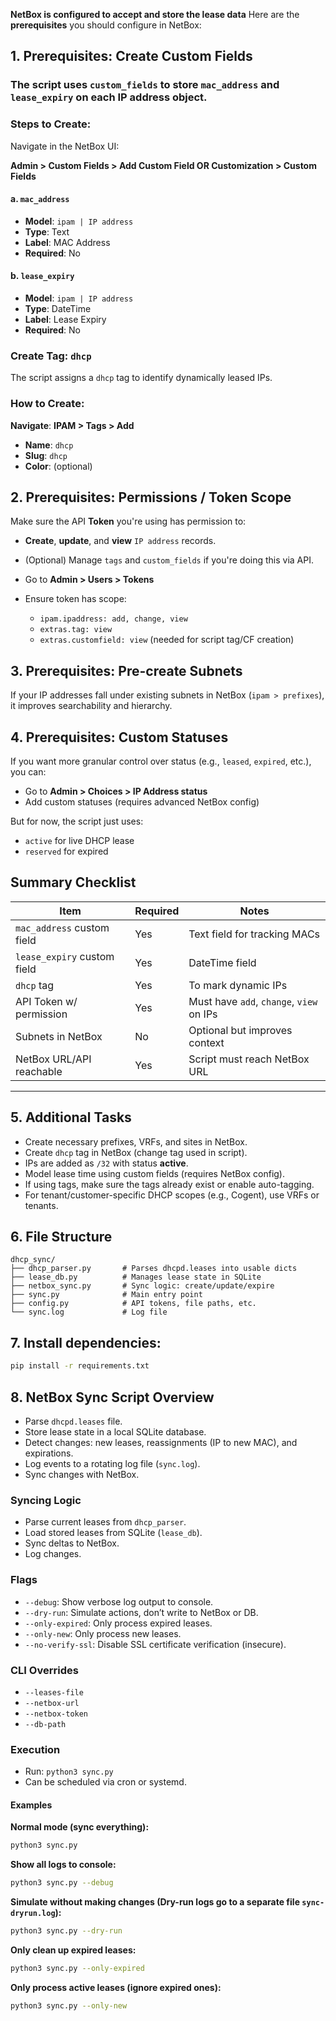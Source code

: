 **NetBox is configured to accept and store the lease data**
Here are the **prerequisites** you should configure in NetBox:

## 1. **Prerequisites:  Create Custom Fields**

###  The script uses `custom_fields` to store `mac_address` and `lease_expiry` on each IP address object.

### Steps to Create:

Navigate in the NetBox UI:

**Admin > Custom Fields > Add Custom Field OR Customization > Custom Fields**

#### a. `mac_address`

* **Model**: `ipam | IP address`
* **Type**: Text
* **Label**: MAC Address
* **Required**: No

#### b. `lease_expiry`

* **Model**: `ipam | IP address`
* **Type**: DateTime
* **Label**: Lease Expiry
* **Required**: No

### **Create Tag: `dhcp`**

The script assigns a `dhcp` tag to identify dynamically leased IPs.

### How to Create:

**Navigate**:
**IPAM > Tags > Add**

* **Name**: `dhcp`
* **Slug**: `dhcp`
* **Color**: (optional)


## 2. **Prerequisites: Permissions / Token Scope**

Make sure the API **Token** you're using has permission to:

* **Create**, **update**, and **view** `IP address` records.
* (Optional) Manage `tags` and `custom_fields` if you're doing this via API.

* Go to **Admin > Users > Tokens**
* Ensure token has scope:

  * `ipam.ipaddress: add, change, view`
  * `extras.tag: view`
  * `extras.customfield: view` (needed for script tag/CF creation)


## 3. Prerequisites: Pre-create Subnets

If your IP addresses fall under existing subnets in NetBox (`ipam > prefixes`), it improves searchability and hierarchy.


## 4. Prerequisites: Custom Statuses

If you want more granular control over status (e.g., `leased`, `expired`, etc.), you can:

* Go to **Admin > Choices > IP Address status**
* Add custom statuses (requires advanced NetBox config)

But for now, the script just uses:

* `active` for live DHCP lease
* `reserved` for expired

## Summary Checklist

| Item                        | Required | Notes                                    |
| --------------------------- | -------- | ---------------------------------------- |
| `mac_address` custom field  | Yes     | Text field for tracking MACs             |
| `lease_expiry` custom field | Yes     | DateTime field                           |
| `dhcp` tag                  | Yes     | To mark dynamic IPs                      |
| API Token w/ permission     | Yes     | Must have `add`, `change`, `view` on IPs |
| Subnets in NetBox           | No      | Optional but improves context            |
| NetBox URL/API reachable    | Yes     | Script must reach NetBox URL             |

---

## 5. Additional Tasks

- Create necessary prefixes, VRFs, and sites in NetBox.
- Create `dhcp` tag in NetBox (change tag used in script).
- IPs are added as `/32` with status **active**.
- Model lease time using custom fields (requires NetBox config).
- If using tags, make sure the tags already exist or enable auto-tagging.
- For tenant/customer-specific DHCP scopes (e.g., Cogent), use VRFs or tenants.

## 6. File Structure

```
dhcp_sync/
├── dhcp_parser.py       # Parses dhcpd.leases into usable dicts
├── lease_db.py          # Manages lease state in SQLite
├── netbox_sync.py       # Sync logic: create/update/expire
├── sync.py              # Main entry point
├── config.py            # API tokens, file paths, etc.
└── sync.log             # Log file
```

## 7. Install dependencies:

```bash
pip install -r requirements.txt
```

## 8. NetBox Sync Script Overview

- Parse `dhcpd.leases` file.
- Store lease state in a local SQLite database.
- Detect changes: new leases, reassignments (IP to new MAC), and expirations.
- Log events to a rotating log file (`sync.log`).
- Sync changes with NetBox.

### Syncing Logic

- Parse current leases from `dhcp_parser`.
- Load stored leases from SQLite (`lease_db`).
- Sync deltas to NetBox.
- Log changes.

### Flags

- `--debug`: Show verbose log output to console.
- `--dry-run`: Simulate actions, don’t write to NetBox or DB.
- `--only-expired`: Only process expired leases.
- `--only-new`: Only process new leases.
- `--no-verify-ssl`: Disable SSL certificate verification (insecure).

### CLI Overrides

- `--leases-file`
- `--netbox-url`
- `--netbox-token`
- `--db-path`

### Execution

- Run: `python3 sync.py`
- Can be scheduled via cron or systemd.

#### Examples

**Normal mode (sync everything):**
```bash
python3 sync.py
```

**Show all logs to console:**
```bash
python3 sync.py --debug
```

**Simulate without making changes (Dry-run logs go to a separate file `sync-dryrun.log`):**
```bash
python3 sync.py --dry-run
```

**Only clean up expired leases:**
```bash
python3 sync.py --only-expired
```

**Only process active leases (ignore expired ones):**
```bash
python3 sync.py --only-new
```
